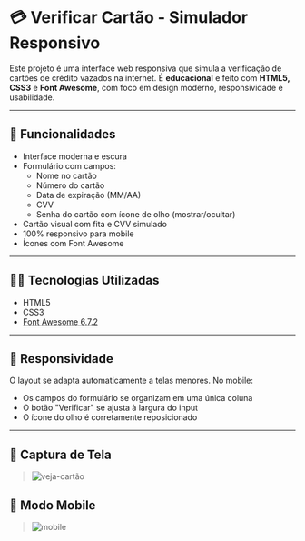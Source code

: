 # 💳 Verificar Cartão - Simulador Responsivo

Este projeto é uma interface web responsiva que simula a verificação de cartões de crédito vazados na internet. É **educacional** e feito com **HTML5, CSS3** e **Font Awesome**, com foco em design moderno, responsividade e usabilidade.

---

## 🚀 Funcionalidades

- Interface moderna e escura
- Formulário com campos:
  - Nome no cartão
  - Número do cartão
  - Data de expiração (MM/AA)
  - CVV
  - Senha do cartão com ícone de olho (mostrar/ocultar)
- Cartão visual com fita e CVV simulado
- 100% responsivo para mobile
- Ícones com Font Awesome

---

## 🧑‍💻 Tecnologias Utilizadas

- HTML5
- CSS3
- [Font Awesome 6.7.2](https://cdnjs.com/libraries/font-awesome)


---

## 📱 Responsividade

O layout se adapta automaticamente a telas menores. No mobile:

- Os campos do formulário se organizam em uma única coluna
- O botão "Verificar" se ajusta à largura do input
- O ícone do olho é corretamente reposicionado

---
## 📸 Captura de Tela

> ![veja-cartão](https://github.com/user-attachments/assets/6501f669-733e-472d-8413-09703ddf059a)


## 📱 Modo Mobile
> ![mobile](https://github.com/user-attachments/assets/6c7ccee0-f4f8-4bb6-9e95-4cb4b8686aaf)



